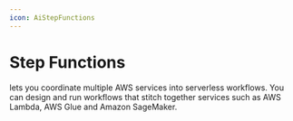 ```yaml
---
icon: AiStepFunctions
---
```

# Step Functions
lets you coordinate multiple AWS services into serverless workflows. You can design and run workflows that stitch together services such as AWS Lambda, AWS Glue and Amazon SageMaker.